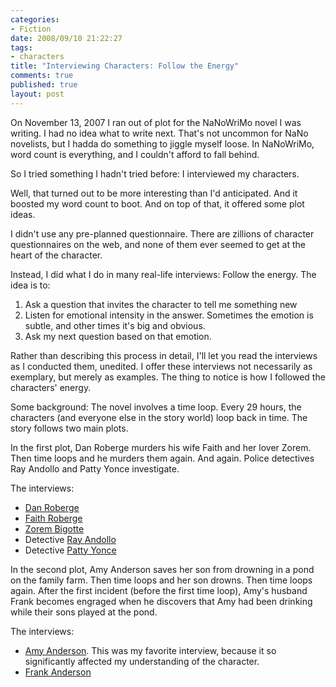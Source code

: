 ```yaml
--- 
categories: 
- Fiction
date: 2008/09/10 21:22:27
tags: 
- characters
title: "Interviewing Characters: Follow the Energy"
comments: true
published: true
layout: post
---
```


On November 13, 2007 I ran out of plot for the NaNoWriMo novel I was writing.  I had no idea what to write next.  That's not uncommon for NaNo novelists, but I hadda do something to jiggle myself loose.  In NaNoWriMo, word count is everything, and I couldn't afford to fall behind.

So I tried something I hadn't tried before:  I interviewed my characters.

Well, that turned out to be more interesting than I'd anticipated.  And it boosted my word count to boot.  And on top of that, it offered some plot ideas.

I didn't use any pre-planned questionnaire.  There are zillions of character questionnaires on the web, and none of them ever seemed to get at the heart of the character.

Instead, I did what I do in many real-life interviews:  Follow the energy.  The idea is to:
<ol>
<li>Ask a question that invites the character to tell me something new</li>
<li>Listen for emotional intensity in the answer.  Sometimes the emotion is subtle, and other times it's big and obvious.</li>
<li>Ask my next question based on that emotion.</li>
</ol>

Rather than describing this process in detail, I'll let you read the interviews as I conducted them, unedited.  I offer these interviews not necessarily as exemplary, but merely as examples.  The thing to notice is how I followed the characters' energy.

Some background:  The novel involves a time loop.  Every 29 hours, the characters (and everyone else in the story world) loop back in time.  The story follows two main plots.

In the first plot, Dan Roberge murders his wife Faith and her lover Zorem.  Then time loops and he murders them again.  And again.  Police detectives Ray Andollo and Patty Yonce investigate.

The interviews:
<ul>
<li><a href="http://dalefiction.dale.emery.name/2007/11/mhr-int-dan/">Dan Roberge</a></li>
<li><a href="http://dalefiction.dale.emery.name/2007/11/mhr-int-faith/">Faith Roberge</a></li>
<li><a href="http://dalefiction.dale.emery.name/2007/11/mhr-int-zorem/">Zorem Bigotte</a></li>
<li>Detective <a href="http://dalefiction.dale.emery.name/2007/11/mhr-int-ray/">Ray Andollo</a></li>
<li>Detective <a href="http://dalefiction.dale.emery.name/2007/11/mhr-int-patty/">Patty Yonce</a></li>
</ul>

In the second plot, Amy Anderson saves her son from drowning in a pond on the family farm.  Then time loops and her son drowns.  Then time loops again.  After the first incident (before the first time loop), Amy's husband Frank becomes engraged when he discovers that Amy had been drinking while their sons played at the pond.

The interviews:
<ul>
<li><a href="http://dalefiction.dale.emery.name/2007/11/mhr-int-amy/">Amy Anderson</a>.  This was my favorite interview, because it so significantly affected my understanding of the character.</li>
<li><a href="http://dalefiction.dale.emery.name/2007/11/mhr-int-frank/">Frank Anderson</a></li>
</ul>
